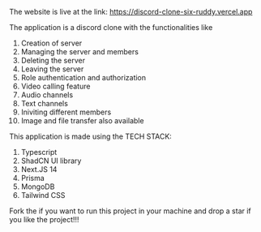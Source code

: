 The website is live at the link: https://discord-clone-six-ruddy.vercel.app

The application is a discord clone with the functionalities like
  1. Creation of server
  2. Managing the server and members
  3. Deleting the server
  4. Leaving the server
  5. Role authentication and authorization
  6. Video calling feature
  7. Audio channels
  8. Text channels
  9. Iniviting different members
  10. Image and file transfer also available

This application is made using the TECH STACK:
  1. Typescript
  2. ShadCN UI library
  3. Next.JS 14
  4. Prisma
  5. MongoDB
  6. Tailwind CSS

Fork the if you want to run this project in your machine and drop a star if you like the project!!!
